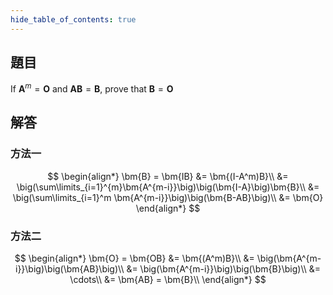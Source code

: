 ```yaml
---
hide_table_of_contents: true
---
```

## 題目

If $\bm{A}^{m} = \bm{O}$ and $\bm{AB}=\bm{B}$, prove that $\bm{B}=\bm{O}$

## 解答

### 方法一

$$ 
\begin{align*}
\bm{B} = \bm{IB} &= \bm{(I-A^m)B}\\
&= \big(\sum\limits_{i=1}^{m}\bm{A^{m-i}}\big)\big(\bm{I-A}\big)\bm{B}\\
&= \big(\sum\limits_{i=1}^m \bm{A^{m-i}}\big)\big(\bm{B-AB}\big)\\
&= \bm{O}
\end{align*}
$$ 

### 方法二

$$ 
\begin{align*}
\bm{O} = \bm{OB} &= \bm{(A^m)B}\\
&= \big(\bm{A^{m-i}}\big)\big(\bm{AB}\big)\\
&= \big(\bm{A^{m-i}}\big)\big(\bm{B}\big)\\
&= \cdots\\
&= \bm{AB} = \bm{B}\\
\end{align*}
$$ 
